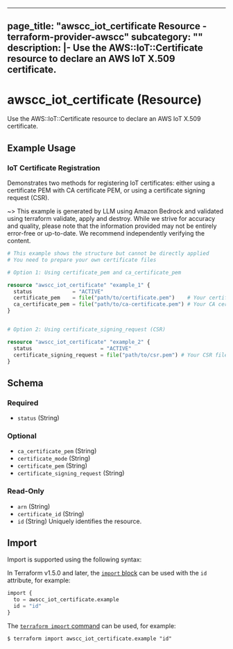 
---
page_title: "awscc_iot_certificate Resource - terraform-provider-awscc"
subcategory: ""
description: |-
  Use the AWS::IoT::Certificate resource to declare an AWS IoT X.509 certificate.
---

# awscc_iot_certificate (Resource)

Use the AWS::IoT::Certificate resource to declare an AWS IoT X.509 certificate.

## Example Usage

### IoT Certificate Registration

Demonstrates two methods for registering IoT certificates: either using a certificate PEM with CA certificate PEM, or using a certificate signing request (CSR).

~> This example is generated by LLM using Amazon Bedrock and validated using terraform validate, apply and destroy. While we strive for accuracy and quality, please note that the information provided may not be entirely error-free or up-to-date. We recommend independently verifying the content.

```terraform
# This example shows the structure but cannot be directly applied
# You need to prepare your own certificate files

# Option 1: Using certificate_pem and ca_certificate_pem

resource "awscc_iot_certificate" "example_1" {
  status             = "ACTIVE"
  certificate_pem    = file("path/to/certificate.pem")    # Your certificate PEM
  ca_certificate_pem = file("path/to/ca-certificate.pem") # Your CA certificate PEM
}


# Option 2: Using certificate_signing_request (CSR)

resource "awscc_iot_certificate" "example_2" {
  status                      = "ACTIVE"
  certificate_signing_request = file("path/to/csr.pem") # Your CSR file
}
```

<!-- schema generated by tfplugindocs -->
## Schema

### Required

- `status` (String)

### Optional

- `ca_certificate_pem` (String)
- `certificate_mode` (String)
- `certificate_pem` (String)
- `certificate_signing_request` (String)

### Read-Only

- `arn` (String)
- `certificate_id` (String)
- `id` (String) Uniquely identifies the resource.

## Import

Import is supported using the following syntax:

In Terraform v1.5.0 and later, the [`import` block](https://developer.hashicorp.com/terraform/language/import) can be used with the `id` attribute, for example:

```terraform
import {
  to = awscc_iot_certificate.example
  id = "id"
}
```

The [`terraform import` command](https://developer.hashicorp.com/terraform/cli/commands/import) can be used, for example:

```shell
$ terraform import awscc_iot_certificate.example "id"
```
